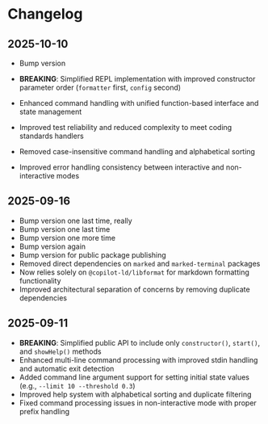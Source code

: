 # Changelog

## 2025-10-10

- Bump version

- **BREAKING**: Simplified REPL implementation with improved constructor
  parameter order (`formatter` first, `config` second)
- Enhanced command handling with unified function-based interface and state
  management
- Improved test reliability and reduced complexity to meet coding standards
  handlers
- Removed case-insensitive command handling and alphabetical sorting
- Improved error handling consistency between interactive and non-interactive
  modes

## 2025-09-16

- Bump version one last time, really
- Bump version one last time
- Bump version one more time
- Bump version again
- Bump version for public package publishing
- Removed direct dependencies on `marked` and `marked-terminal` packages
- Now relies solely on `@copilot-ld/libformat` for markdown formatting
  functionality
- Improved architectural separation of concerns by removing duplicate
  dependencies

## 2025-09-11

- **BREAKING**: Simplified public API to include only `constructor()`,
  `start()`, and `showHelp()` methods
- Enhanced multi-line command processing with improved stdin handling and
  automatic exit detection
- Added command line argument support for setting initial state values (e.g.,
  `--limit 10 --threshold 0.3`)
- Improved help system with alphabetical sorting and duplicate filtering
- Fixed command processing issues in non-interactive mode with proper prefix
  handling

